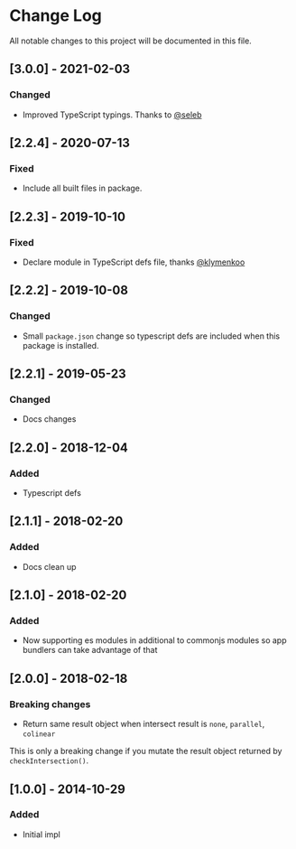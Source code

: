 # Change Log

All notable changes to this project will be documented in this file.

## [3.0.0] - 2021-02-03

### Changed

- Improved TypeScript typings. Thanks to [@seleb](https://github.com/seleb)

## [2.2.4] - 2020-07-13

### Fixed

- Include all built files in package.

## [2.2.3] - 2019-10-10

### Fixed

- Declare module in TypeScript defs file, thanks [@klymenkoo](https://github.com/klymenkoo)

## [2.2.2] - 2019-10-08

### Changed

- Small `package.json` change so typescript defs are included when this package is installed.

## [2.2.1] - 2019-05-23

### Changed

- Docs changes

## [2.2.0] - 2018-12-04

### Added

- Typescript defs

## [2.1.1] - 2018-02-20

### Added

- Docs clean up

## [2.1.0] - 2018-02-20

### Added

- Now supporting es modules in additional to commonjs modules so app bundlers can take advantage of that

## [2.0.0] - 2018-02-18

### Breaking changes

- Return same result object when intersect result is `none`, `parallel`, `colinear`

This is only a breaking change if you mutate the result object returned by `checkIntersection()`.

## [1.0.0] - 2014-10-29

### Added

- Initial impl
